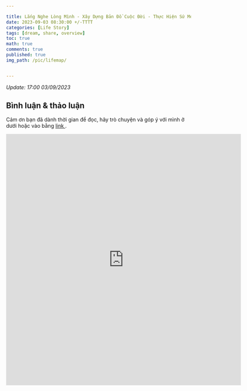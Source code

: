 ```yaml
---

title: Lắng Nghe Lòng Mình - Xây Dựng Bản Đồ Cuộc Đời - Thực Hiện Sứ Mệnh Của Bản Thân (Comming Soon)
date: 2023-09-03 08:30:00 +/-TTTT
categories: [Life Story]
tags: [dream, share, overview]
toc: true
math: true
comments: true
published: true
img_path: /pic/lifemap/


---
```




*Update: 17:00 03/09/2023*


## Bình luận & thảo luận

Cảm ơn bạn đã dành thời gian để đọc, hãy trò chuyện và góp ý với mình ở dưới hoặc vào bằng <a href = "https://forms.gle/ZUrzUFKadCJBAEzaA"> link </a>.

<iframe src="https://docs.google.com/forms/d/e/1FAIpQLSdYX6124QWR49d27Gu08whQH9MhDvXeW9o4KkA-kblLt4URwA/viewform?embedded=true" width="640" height="686" frameborder="0" marginheight="0" marginwidth="0">Đang tải…</iframe>
